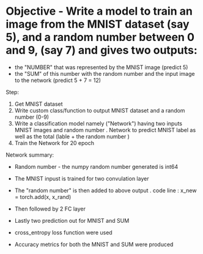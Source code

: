
# Objective - Write a model to train an image from the MNIST dataset (say 5), and a random number between 0 and 9, (say 7) and gives two outputs:
- the "NUMBER" that was represented by the MNIST image (predict 5)
- the "SUM" of this number with the random number and the input image to the network (predict 5 + 7 = 12)
                 

Step:
1. Get MNIST dataset
2. Write custom class/function to output MNIST dataset and a random number (0-9)  
3. Write a classification model namely ("Network") having two inputs
MNIST images and random number . Network to predict MNIST label as well as the total (lable + the random number )
4. Train the Network for 20 epoch

Network summary:
- Random number - the numpy random number generated is int64
- The MNIST inpust is trained for two convulation layer
- The "random number" is then added to above output . 
  code line : x_new = torch.add(x, x_rand)
- Then followed by 2 FC layer 
- Lastly two prediction out for MNIST and SUM 

- cross_entropy loss function were used 
- Accuracy metrics for both the MNIST and SUM were produced
